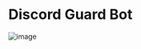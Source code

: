 # Discord Guard Bot

![image](https://github.com/h3kdev/discord-guard-bot/assets/94198907/b7d46c52-8228-441e-9dff-70cb49b8a90e)
